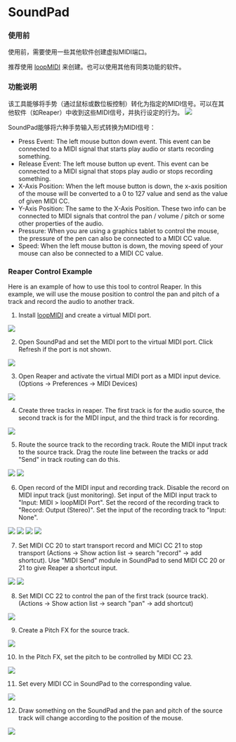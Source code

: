 # SoundPad

### 使用前
使用前，需要使用一些其他软件创建虚拟MIDI端口。

推荐使用 [loopMIDI](https://www.tobias-erichsen.de/software/loopmidi.html) 来创建。也可以使用其他有同类功能的软件。

### 功能说明
该工具能够将手势（通过鼠标或数位板控制）转化为指定的MIDI信号。可以在其他软件（如Reaper）中收到这些MIDI信号，并执行设定的行为。
![](https://raw.githubusercontent.com/SkyMXF/SoundPad/main/desc_img/midi_signal_pipe_cn.png)

SoundPad能够将六种手势输入形式转换为MIDI信号：
- Press Event: The left mouse button down event. This event can be connected to a MIDI signal that starts play audio or starts recording something.
- Release Event: The left mouse button up event. This event can be connected to a MIDI signal that stops play audio or stops recording something.
- X-Axis Position: When the left mouse button is down, the x-axis position of the mouse will be converted to a 0 to 127 value and send as the value of given MIDI CC.
- Y-Axis Position: The same to the X-Axis Position. These two info can be connected to MIDI signals that control the pan / volume / pitch or some other properties of the audio.
- Pressure: When you are using a graphics tablet to control the mouse, the pressure of the pen can also be connected to a MIDI CC value.
- Speed: When the left mouse button is down, the moving speed of your mouse can also be connected to a MIDI CC value.


### Reaper Control Example
Here is an example of how to use this tool to control Reaper. In this example, we will use the mouse position to control the pan and pitch of a track and record the audio to another track.

1. Install [loopMIDI](https://www.tobias-erichsen.de/software/loopmidi.html) and create a virtual MIDI port.

![](https://raw.githubusercontent.com/SkyMXF/SoundPad/main/desc_img/loop_midi_usage.png)

2. Open SoundPad and set the MIDI port to the virtual MIDI port. Click Refresh if the port is not shown.

![](https://raw.githubusercontent.com/SkyMXF/SoundPad/main/desc_img/set_midi_port_in_sound_pad.png)

3. Open Reaper and activate the virtual MIDI port as a MIDI input device. (Options -> Preferences -> MIDI Devices)

![](https://raw.githubusercontent.com/SkyMXF/SoundPad/main/desc_img/enable_midi_in_reaper.png)

4. Create three tracks in reaper. The first track is for the audio source, the second track is for the MIDI input, and the third track is for recording.

![](https://raw.githubusercontent.com/SkyMXF/SoundPad/main/desc_img/create_tracks.png)

5. Route the source track to the recording track. Route the MIDI input track to the source track. Drag the route line between the tracks or add "Send" in track routing can do this.

![](https://raw.githubusercontent.com/SkyMXF/SoundPad/main/desc_img/route_1_to_3.png)
![](https://raw.githubusercontent.com/SkyMXF/SoundPad/main/desc_img/route_2_to_1.png)

6. Open record of the MIDI input and recording track. Disable the record on MIDI input track (just monitoring). Set input of the MIDI input track to "Input: MIDI > loopMIDI Port". Set the record of the recording track to "Record: Output (Stereo)". Set the input of the recording track to "Input: None".

![](https://raw.githubusercontent.com/SkyMXF/SoundPad/main/desc_img/set_midi_track_record.png)
![](https://raw.githubusercontent.com/SkyMXF/SoundPad/main/desc_img/set_midi_track_input.png)
![](https://raw.githubusercontent.com/SkyMXF/SoundPad/main/desc_img/set_record_track_record.png)
![](https://raw.githubusercontent.com/SkyMXF/SoundPad/main/desc_img/set_record_track_input.png)

7. Set MIDI CC 20 to start transport record and MICI CC 21 to stop transport (Actions -> Show action list -> search "record" -> add shortcut). Use "MIDI Send" module in SoundPad to send MIDI CC 20 or 21 to give Reaper a shortcut input.

![](https://raw.githubusercontent.com/SkyMXF/SoundPad/main/desc_img/add_transport_control.png)
![](https://raw.githubusercontent.com/SkyMXF/SoundPad/main/desc_img/bind_midi.png)

8. Set MIDI CC 22 to control the pan of the first track (source track). (Actions -> Show action list -> search "pan" -> add shortcut)

![](https://raw.githubusercontent.com/SkyMXF/SoundPad/main/desc_img/bind_pan.png)

9. Create a Pitch FX for the source track.

![](https://raw.githubusercontent.com/SkyMXF/SoundPad/main/desc_img/add_pitch_fx.png)

10. In the Pitch FX, set the pitch to be controlled by MIDI CC 23.

![](https://raw.githubusercontent.com/SkyMXF/SoundPad/main/desc_img/bind_pitch.png)

11. Set every MIDI CC in SoundPad to the corresponding value.

![](https://raw.githubusercontent.com/SkyMXF/SoundPad/main/desc_img/set_in_sound_pad.png)

12. Draw something on the SoundPad and the pan and pitch of the source track will change according to the position of the mouse.

![](https://raw.githubusercontent.com/SkyMXF/SoundPad/main/desc_img/control_effects.png)

